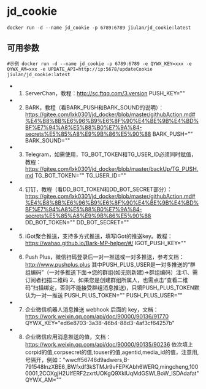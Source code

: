 # jd_cookie

~~~
docker run -d --name jd_cookie -p 6789:6789 jiulan/jd_cookie:latest
~~~

## 可用参数
~~~
#示例 docker run -d --name jd_cookie -p 6789:6789 -e QYWX_KEY=xxx -e QYWX_AM=xxx -e UPDATE_API=http://ip:5678/updateCookie jiulan/jd_cookie:latest
~~~

- 1. ServerChan，教程：http://sc.ftqq.com/3.version
 PUSH_KEY=""

-  2. BARK，教程（看BARK_PUSH和BARK_SOUND的说明）：https://gitee.com/lxk0301/jd_docker/blob/master/githubAction.md#%E4%B8%8B%E6%96%B9%E6%8F%90%E4%BE%9B%E4%BD%BF%E7%94%A8%E5%88%B0%E7%9A%84-secrets%E5%85%A8%E9%9B%86%E5%90%88
 BARK_PUSH=""
 BARK_SOUND=""

-  3. Telegram，如需使用，TG_BOT_TOKEN和TG_USER_ID必须同时赋值，教程：https://gitee.com/lxk0301/jd_docker/blob/master/backUp/TG_PUSH.md
 TG_BOT_TOKEN=""
 TG_USER_ID=""

-  4. 钉钉，教程（看DD_BOT_TOKEN和DD_BOT_SECRET部分）：https://gitee.com/lxk0301/jd_docker/blob/master/githubAction.md#%E4%B8%8B%E6%96%B9%E6%8F%90%E4%BE%9B%E4%BD%BF%E7%94%A8%E5%88%B0%E7%9A%84-secrets%E5%85%A8%E9%9B%86%E5%90%88
 DD_BOT_TOKEN=""
 DD_BOT_SECRET=""

-  5. iGot聚合推送，支持多方式推送，填写iGot的推送key。教程：https://wahao.github.io/Bark-MP-helper/#/
 IGOT_PUSH_KEY=""

-  6. Push Plus，微信扫码登录后一对一推送或一对多推送，参考文档：http://www.pushplus.plus
 其中PUSH_PLUS_USER是一对多推送的“群组编码”（一对多推送下面->您的群组(如无则新建)->群组编码）注:(1、需订阅者扫描二维码 2、如果您是创建群组所属人，也需点击“查看二维码”扫描绑定，否则不能接受群组消息推送)，只填PUSH_PLUS_TOKEN默认为一对一推送
 PUSH_PLUS_TOKEN=""
 PUSH_PLUS_USER=""

-  7. 企业微信机器人消息推送 webhook 后面的 key，文档：https://work.weixin.qq.com/api/doc/90000/90136/91770
 QYWX_KEY="ed6e8703-3a38-46b4-88d3-4af3cf64257b"

-  8. 企业微信应用消息推送的值，文档：https://work.weixin.qq.com/api/doc/90000/90135/90236 
 依次填上corpid的值,corpsecret的值,touser的值,agentid,media_id的值，注意用,号隔开，例如："wwcff56746d9adwers,B-791548lnzXBE6_BWfxdf3kSTMJr9vFEPKAbh6WERQ,mingcheng,1000001,2COXgjH2UIfERF2zxrtUOKgQ9XklUqMdGSWLBoW_lSDAdafat"
 QYWX_AM=""


